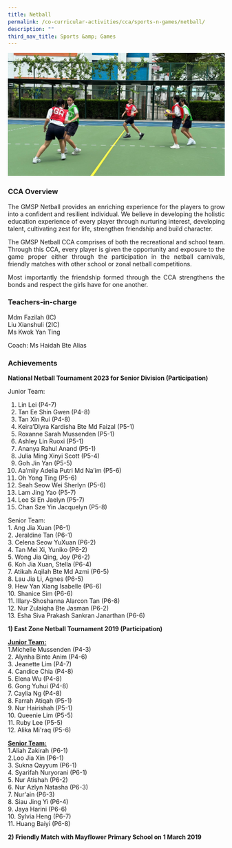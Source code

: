 ```yaml
---
title: Netball
permalink: /co-curricular-activities/cca/sports-n-games/netball/
description: ""
third_nav_title: Sports &amp; Games
---
```

![](/images/Netball.jpg)

### CCA Overview
<p style="text-align: justify;">The GMSP Netball provides an enriching experience for the players to grow into a confident and resilient individual. We believe in developing the holistic education experience of every player through nurturing interest, developing talent, cultivating zest for life, strengthen friendship and build character.

</p><p style="text-align: justify;">The GMSP Netball CCA comprises of both the recreational and school team. Through this CCA, every player is given the opportunity and exposure to the game proper either through the participation in the netball carnivals, friendly matches with other school or zonal netball competitions.

</p><p style="text-align: justify;">Most importantly the friendship formed through the CCA strengthens the bonds and respect the girls have for one another. </p>

### Teachers-in-charge
Mdm Fazilah (IC)<br>
Liu Xianshuli (2IC)<br>
Ms Kwok Yan Ting

Coach: Ms Haidah Bte Alias<p></p>

### Achievements<br>
<b>National Netball Tournament 2023 for Senior Division (Participation)</b><br>

Junior Team:<br>
1. Lin Lei (P4-7)<br>
2. Tan Ee Shin Gwen (P4-8)<br>
3. Tan Xin Rui (P4-8)<br>
4. Keira’Dlyra Kardisha Bte Md Faizal (P5-1)<br>
5. Roxanne Sarah Mussenden (P5-1)<br>
6. Ashley Lin Ruoxi (P5-1)<br>
7. Ananya Rahul Anand (P5-1)<br>
8. Julia Ming Xinyi Scott (P5-4)<br>
9. Goh Jin Yan (P5-5)<br>
10. Aa’mily Adelia Putri Md Na’im (P5-6)<br>
11. Oh Yong Ting (P5-6)<br>
12. Seah Seow Wei Sherlyn (P5-6)<br>
13. Lam Jing Yao (P5-7)<br>
14. Lee Si En Jaelyn (P5-7)<br>
15. Chan Sze Yin Jacquelyn (P5-8)<br>


Senior Team:<br>
	1. Ang Jia Xuan (P6-1)<br>
2. Jeraldine Tan (P6-1)<br>
3. Celena Seow YuXuan (P6-2)<br>
4. Tan Mei Xi, Yuniko (P6-2)<br>
5. Wong Jia Qing, Joy (P6-2)<br>
6. Koh Jia Xuan, Stella (P6-4)<br>
7. Atikah Aqilah Bte Md Azmi (P6-5)<br>
8. Lau Jia Li, Agnes (P6-5)<br>
9. Hew Yan Xiang Isabelle (P6-6)<br>
10. Shanice Sim (P6-6)<br>
11. Illary-Shoshanna Alarcon Tan (P6-8)<br>
12. Nur Zulaiqha Bte Jasman (P6-2)<br>
13. Esha Siva Prakash Sankran Janarthan (P6-6)<br>

	
<b>1) East Zone Netball Tournament 2019 (Participation)</b>

<u><strong>Junior Team:</strong></u><br>
1.Michelle Mussenden (P4-3)<br> 
2. Alynha Binte Anim (P4-6)<br>
3. Jeanette Lim (P4-7)<br>
4. Candice Chia (P4-8)<br>
5. Elena Wu (P4-8)<br>
6. Gong Yuhui (P4-8)<br>
7. Caylia Ng (P4-8)<br>
8. Farrah Atiqah (P5-1)<br>
9. Nur Hairishah (P5-1)<br>
10. Queenie Lim (P5-5)<br>
11. Ruby Lee (P5-5)<br>
12. Alika Mi'raq (P5-6)<br>

<u><strong>Senior Team:</strong></u> <br>
1.Aliah Zakirah (P6-1)<br>
2.Loo Jia Xin (P6-1)<br>
3. Sukna Qayyum (P6-1)<br>
4. Syarifah Nuryorani (P6-1)<br>
5. Nur Atishah (P6-2)<br>
6. Nur Azlyn Natasha (P6-3)<br>
7. Nur'ain (P6-3)<br>
8. Siau Jing Yi (P6-4)<br>
9. Jaya Harini (P6-6)<br>
10. Sylvia Heng (P6-7)<br>
11. Huang Baiyi (P6-8) <br>

<b>2) Friendly Match with Mayflower Primary School on 1 March 2019</b><p></p>